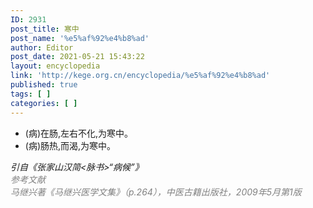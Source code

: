 ```yaml
---
ID: 2931
post_title: 寒中
post_name: '%e5%af%92%e4%b8%ad'
author: Editor
post_date: 2021-05-21 15:43:22
layout: encyclopedia
link: 'http://kege.org.cn/encyclopedia/%e5%af%92%e4%b8%ad'
published: true
tags: [ ]
categories: [ ]
---
```

<ul>
 	<li>(病)在肠,左右不化,为寒中。</li>
 	<li>(病)肠热,而渴,为寒中。</li>
</ul>
<div><em>引自《张家山汉简&lt;脉书&gt;“病候”》</em></div>
<div></div>
<div><span style="color: #808080;"><em>参考文献</em></span></div>
<div><span style="color: #808080;"><em>马继兴著《马继兴医学文集》（p.264），中医古籍出版社，2009年5月第1版</em></span></div>
<div></div>